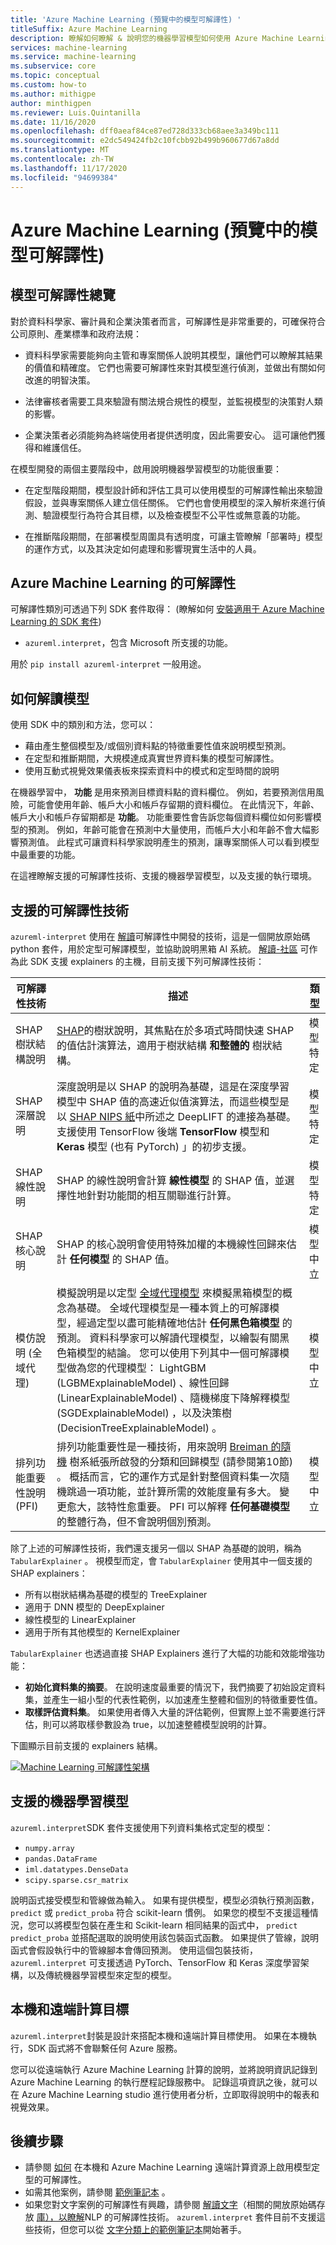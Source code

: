 ```yaml
---
title: 'Azure Machine Learning (預覽中的模型可解譯性) '
titleSuffix: Azure Machine Learning
description: 瞭解如何瞭解 & 說明您的機器學習模型如何使用 Azure Machine Learning Python SDK 在定型 & 推斷期間進行預測。
services: machine-learning
ms.service: machine-learning
ms.subservice: core
ms.topic: conceptual
ms.custom: how-to
ms.author: mithigpe
author: minthigpen
ms.reviewer: Luis.Quintanilla
ms.date: 11/16/2020
ms.openlocfilehash: dff0aeaf84ce87ed728d333cb68aee3a349bc111
ms.sourcegitcommit: e2dc549424fb2c10fcbb92b499b960677d67a8dd
ms.translationtype: MT
ms.contentlocale: zh-TW
ms.lasthandoff: 11/17/2020
ms.locfileid: "94699384"
---
```

# <a name="model-interpretability-in-azure-machine-learning-preview"></a>Azure Machine Learning (預覽中的模型可解譯性) 


## <a name="overview-of-model-interpretability"></a>模型可解譯性總覽

對於資料科學家、審計員和企業決策者而言，可解譯性是非常重要的，可確保符合公司原則、產業標準和政府法規：

+ 資料科學家需要能夠向主管和專案關係人說明其模型，讓他們可以瞭解其結果的價值和精確度。 它們也需要可解譯性來對其模型進行偵測，並做出有關如何改進的明智決策。 

+ 法律審核者需要工具來驗證有關法規合規性的模型，並監視模型的決策對人類的影響。 

+ 企業決策者必須能夠為終端使用者提供透明度，因此需要安心。 這可讓他們獲得和維護信任。


在模型開發的兩個主要階段中，啟用說明機器學習模型的功能很重要：
+ 在定型階段期間，模型設計師和評估工具可以使用模型的可解譯性輸出來驗證假設，並與專案關係人建立信任關係。 它們也會使用模型的深入解析來進行偵測、驗證模型行為符合其目標，以及檢查模型不公平性或無意義的功能。

+ 在推斷階段期間，在部署模型周圍具有透明度，可讓主管瞭解「部署時」模型的運作方式，以及其決定如何處理和影響現實生活中的人員。 

## <a name="interpretability-with-azure-machine-learning"></a>Azure Machine Learning 的可解譯性

可解譯性類別可透過下列 SDK 套件取得： (瞭解如何 [安裝適用于 Azure Machine Learning 的 SDK 套件](/python/api/overview/azure/ml/install?preserve-view=true&view=azure-ml-py)) 

* `azureml.interpret`，包含 Microsoft 所支援的功能。

用於 `pip install azureml-interpret` 一般用途。

## <a name="how-to-interpret-your-model"></a>如何解讀模型

使用 SDK 中的類別和方法，您可以：
+ 藉由產生整個模型及/或個別資料點的特徵重要性值來說明模型預測。 
+ 在定型和推斷期間，大規模達成真實世界資料集的模型可解譯性。
+ 使用互動式視覺效果儀表板來探索資料中的模式和定型時間的說明


在機器學習中， **功能** 是用來預測目標資料點的資料欄位。 例如，若要預測信用風險，可能會使用年齡、帳戶大小和帳戶存留期的資料欄位。 在此情況下，年齡、帳戶大小和帳戶存留期都是 **功能**。 功能重要性會告訴您每個資料欄位如何影響模型的預測。 例如，年齡可能會在預測中大量使用，而帳戶大小和年齡不會大幅影響預測值。 此程式可讓資料科學家說明產生的預測，讓專案關係人可以看到模型中最重要的功能。

在這裡瞭解支援的可解譯性技術、支援的機器學習模型，以及支援的執行環境。


## <a name="supported-interpretability-techniques"></a>支援的可解譯性技術

 `azureml-interpret` 使用在 [解讀](https://github.com/interpretml/interpret-community/)可解譯性中開發的技術，這是一個開放原始碼 python 套件，用於定型可解譯模型，並協助說明黑箱 AI 系統。 [解讀-社區](https://github.com/interpretml/interpret-community/) 可作為此 SDK 支援 explainers 的主機，目前支援下列可解譯性技術：

|可解譯性技術|描述|類型|
|--|--|--------------------|
|SHAP 樹狀結構說明| [SHAP](https://github.com/slundberg/shap)的樹狀說明，其焦點在於多項式時間快速 SHAP 的值估計演算法，適用于樹狀結構 **和整體的** 樹狀結構。|模型特定|
|SHAP 深層說明| 深度說明是以 SHAP 的說明為基礎，這是在深度學習模型中 SHAP 值的高速近似值演算法，而這些模型是以 [SHAP NIPS 紙](https://papers.nips.cc/paper/7062-a-unified-approach-to-interpreting-model-predictions)中所述之 DeepLIFT 的連接為基礎。 支援使用 TensorFlow 後端 **TensorFlow** 模型和 **Keras** 模型 (也有 PyTorch) 」的初步支援。|模型特定|
|SHAP 線性說明| SHAP 的線性說明會計算 **線性模型** 的 SHAP 值，並選擇性地針對功能間的相互關聯進行計算。|模型特定|
|SHAP 核心說明| SHAP 的核心說明會使用特殊加權的本機線性回歸來估計 **任何模型** 的 SHAP 值。|模型中立|
|模仿說明 (全域代理) | 模擬說明是以定型 [全域代理模型](https://christophm.github.io/interpretable-ml-book/global.html) 來模擬黑箱模型的概念為基礎。 全域代理模型是一種本質上的可解譯模型，經過定型以盡可能精確地估計 **任何黑色箱模型** 的預測。 資料科學家可以解讀代理模型，以繪製有關黑色箱模型的結論。 您可以使用下列其中一個可解譯模型做為您的代理模型： LightGBM (LGBMExplainableModel) 、線性回歸 (LinearExplainableModel) 、隨機梯度下降解釋模型 (SGDExplainableModel) ，以及決策樹 (DecisionTreeExplainableModel) 。|模型中立|
|排列功能重要性說明 (PFI) | 排列功能重要性是一種技術，用來說明 [Breiman 的隨機](https://www.stat.berkeley.edu/~breiman/randomforest2001.pdf) 樹系紙張所啟發的分類和回歸模型 (請參閱第10節) 。 概括而言，它的運作方式是針對整個資料集一次隨機跳過一項功能，並計算所需的效能度量有多大。 變更愈大，該特性愈重要。 PFI 可以解釋 **任何基礎模型** 的整體行為，但不會說明個別預測。 |模型中立|




除了上述的可解譯性技術，我們還支援另一個以 SHAP 為基礎的說明，稱為 `TabularExplainer` 。 視模型而定，會 `TabularExplainer` 使用其中一個支援的 SHAP explainers：

* 所有以樹狀結構為基礎的模型的 TreeExplainer
* 適用于 DNN 模型的 DeepExplainer
* 線性模型的 LinearExplainer
* 適用于所有其他模型的 KernelExplainer

`TabularExplainer` 也透過直接 SHAP Explainers 進行了大幅的功能和效能增強功能：

* **初始化資料集的摘要**。 在說明速度最重要的情況下，我們摘要了初始設定資料集，並產生一組小型的代表性範例，以加速產生整體和個別的特徵重要性值。
* **取樣評估資料集**。 如果使用者傳入大量的評估範例，但實際上並不需要進行評估，則可以將取樣參數設為 true，以加速整體模型說明的計算。

下圖顯示目前支援的 explainers 結構。

[![Machine Learning 可解譯性架構](./media/how-to-machine-learning-interpretability/interpretability-architecture.png)](./media/how-to-machine-learning-interpretability/interpretability-architecture.png#lightbox)


## <a name="supported-machine-learning-models"></a>支援的機器學習模型

`azureml.interpret`SDK 套件支援使用下列資料集格式定型的模型：
- `numpy.array`
- `pandas.DataFrame`
- `iml.datatypes.DenseData`
- `scipy.sparse.csr_matrix`

說明函式接受模型和管線做為輸入。 如果有提供模型，模型必須執行預測函數， `predict` 或 `predict_proba` 符合 scikit-learn 慣例。 如果您的模型不支援這種情況，您可以將模型包裝在產生和 Scikit-learn 相同結果的函式中， `predict` `predict_proba` 並搭配選取的說明使用該包裝函式函數。 如果提供了管線，說明函式會假設執行中的管線腳本會傳回預測。 使用這個包裝技術， `azureml.interpret` 可支援透過 PyTorch、TensorFlow 和 Keras 深度學習架構，以及傳統機器學習模型來定型的模型。

## <a name="local-and-remote-compute-target"></a>本機和遠端計算目標

`azureml.interpret`封裝是設計來搭配本機和遠端計算目標使用。 如果在本機執行，SDK 函式將不會聯繫任何 Azure 服務。 

您可以從遠端執行 Azure Machine Learning 計算的說明，並將說明資訊記錄到 Azure Machine Learning 的執行歷程記錄服務中。 記錄這項資訊之後，就可以在 Azure Machine Learning studio 進行使用者分析，立即取得說明中的報表和視覺效果。


## <a name="next-steps"></a>後續步驟

- 請參閱 [如何](how-to-machine-learning-interpretability-aml.md) 在本機和 Azure Machine Learning 遠端計算資源上啟用模型定型的可解譯性。 
- 如需其他案例，請參閱 [範例筆記本](https://github.com/Azure/MachineLearningNotebooks/tree/master/how-to-use-azureml/explain-model) 。 
- 如果您對文字案例的可解譯性有興趣，請參閱 [解讀文字](https://github.com/interpretml/interpret-text)（相關的開放原始碼存放 [庫），以瞭解](https://github.com/interpretml/interpret-community/)NLP 的可解譯性技術。 `azureml.interpret` 套件目前不支援這些技術，但您可以從 [文字分類上的範例筆記本](https://github.com/interpretml/interpret-text/blob/master/notebooks/text_classification/text_classification_classical_text_explainer.ipynb)開始著手。
